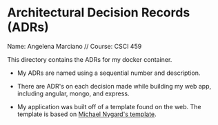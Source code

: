 # Architectural Decision Records (ADRs)
Name: Angelena Marciano // Course: CSCI 459

This directory contains the ADRs for my docker container.

- My ADRs are named using a sequential number and description.

- There are ADR's on each decision made while building my web app, including angular, mongo, and express.

- My application was built off of a template found on the web. The template is based on [Michael Nygard's template](https://github.com/joelparkerhenderson/architecture_decision_record/blob/master/adr_template_by_michael_nygard.md).

